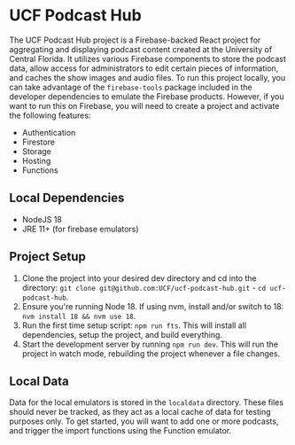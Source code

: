 # UCF Podcast Hub

The UCF Podcast Hub project is a Firebase-backed React project for aggregating and displaying podcast content created at the University of Central Florida. It utilizes various Firebase components to store the podcast data, allow access for administrators to edit certain pieces of information, and caches the show images and audio files. To run this project locally, you can take advantage of the `firebase-tools` package included in the developer dependencies to emulate the Firebase products. However, if you want to run this on Firebase, you will need to create a project and activate the following features:

- Authentication
- Firestore
- Storage
- Hosting
- Functions

## Local Dependencies

- NodeJS 18
- JRE 11+ (for firebase emulators)

## Project Setup

1. Clone the project into your desired dev directory and cd into the directory: `git clone git@github.com:UCF/ucf-podcast-hub.git` - `cd ucf-podcast-hub`.
2. Ensure you're running Node 18. If using nvm, install and/or switch to 18: `nvm install 18 && nvm use 18`.
3. Run the first time setup script: `npm run fts`. This will install all dependencies, setup the project, and build everything.
4. Start the development server by running `npm run dev`. This will run the project in watch mode, rebuilding the project whenever a file changes.

## Local Data

Data for the local emulators is stored in the `localdata` directory. These files should never be tracked, as they act as a local cache of data for testing purposes only. To get started, you will want to add one or more podcasts, and trigger the import functions using the Function emulator.

